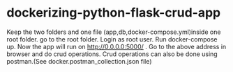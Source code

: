 # dockerizing-python-flask-crud-app
Keep the two folders and one file (app,db,docker-compose.yml)inside one root folder.
go to the root folder.
Login as root user.
Run docker-compose up.
Now the app will run on http://0.0.0.0:5000/ .
Go to the above address in browser and do crud operations.
Crud operations can also be done using postman.(See docker.postman_collection.json file)
